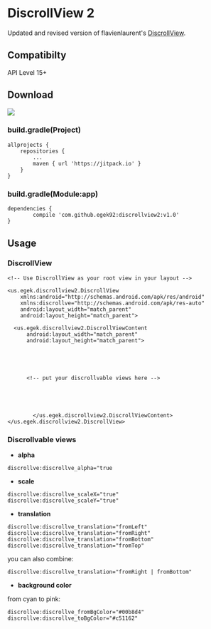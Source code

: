# DiscrollView 2

Updated and revised version of flavienlaurent's [DiscrollView](https://github.com/flavienlaurent/discrollview).

## Compatibilty

API Level 15+

## Download

[![](https://jitpack.io/v/egek92/discrollview2.svg)](https://jitpack.io/#egek92/discrollview2)

### build.gradle(Project)

	allprojects {
		repositories {
			...
			maven { url 'https://jitpack.io' }
		}
	}
  
 ### build.gradle(Module:app)
  
  	dependencies {
	        compile 'com.github.egek92:discrollview2:v1.0'
	}


## Usage

### DiscrollView

```
<!-- Use DiscrollView as your root view in your layout -->

<us.egek.discrollview2.DiscrollView
    xmlns:android="http://schemas.android.com/apk/res/android"
    xmlns:discrollve="http://schemas.android.com/apk/res-auto"
    android:layout_width="match_parent"
    android:layout_height="match_parent">

  <us.egek.discrollview2.DiscrollViewContent
      android:layout_width="match_parent"
      android:layout_height="match_parent">
      
      
      
      
      
      <!-- put your discrollvable views here -->
      
      
      
      
      
        </us.egek.discrollview2.DiscrollViewContent>
</us.egek.discrollview2.DiscrollView>

```

### Discrollvable views

* **alpha**
```
discrollve:discrollve_alpha="true
```
* **scale**
```
discrollve:discrollve_scaleX="true"
discrollve:discrollve_scaleY="true"
```
* **translation**
```
discrollve:discrollve_translation="fromLeft"
discrollve:discrollve_translation="fromRight"
discrollve:discrollve_translation="fromBottom"
discrollve:discrollve_translation="fromTop"
```
you can also combine:
```
discrollve:discrollve_translation="fromRight | fromBottom"
```

* **background color**

from cyan to pink:
```
discrollve:discrollve_fromBgColor="#00b8d4"
discrollve:discrollve_toBgColor="#c51162"
```

